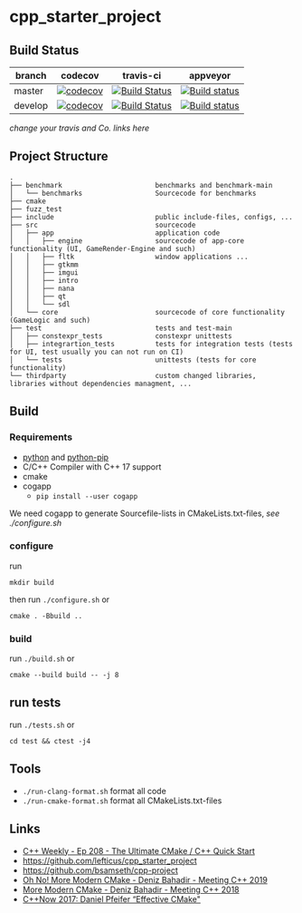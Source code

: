 # cpp_starter_project

## Build Status

| branch | codecov | travis-ci | appveyor |
|--------|---------|-----------|----------|
| master | [![codecov](https://codecov.io/gh/abeimler/cpp_starter_project/branch/master/graph/badge.svg)](https://codecov.io/gh/abeimler/cpp_starter_project) | [![Build Status](https://travis-ci.org/abeimler/cpp_starter_project.svg?branch=master)](https://travis-ci.org/abeimler/cpp_starter_project) | [![Build status](https://ci.appveyor.com/api/projects/status/7kk70jwamualyk72/branch/master?svg=true)](https://ci.appveyor.com/project/abeimler/cpp-starter-project/branch/master) |
| develop | [![codecov](https://codecov.io/gh/abeimler/cpp_starter_project/branch/develop/graph/badge.svg)](https://codecov.io/gh/abeimler/cpp_starter_project) | [![Build Status](https://travis-ci.org/abeimler/cpp_starter_project.svg?branch=develop)](https://travis-ci.org/abeimler/cpp_starter_project) | [![Build status](https://ci.appveyor.com/api/projects/status/7kk70jwamualyk72/branch/develop?svg=true)](https://ci.appveyor.com/project/abeimler/cpp-starter-project/branch/develop) |

_change your travis and Co. links here_

## Project Structure

```text
.
├── benchmark                       benchmarks and benchmark-main
│   └── benchmarks                  Sourcecode for benchmarks
├── cmake
├── fuzz_test
├── include                         public include-files, configs, ...
├── src                             sourcecode
│   ├── app                         application code
│   │   ├── engine                  sourcecode of app-core functionality (UI, GameRender-Engine and such)
│   │   ├── fltk                    window applications ...
│   │   ├── gtkmm
│   │   ├── imgui
│   │   ├── intro
│   │   ├── nana
│   │   ├── qt
│   │   └── sdl
│   └── core                        sourcecode of core functionality (GameLogic and such)
├── test                            tests and test-main
│   ├── constexpr_tests             constexpr unittests
│   ├── integrartion_tests          tests for integration tests (tests for UI, test usually you can not run on CI)
│   └── tests                       unittests (tests for core functionality)
└── thirdparty                      custom changed libraries, libraries without dependencies managment, ...
```

## Build

### Requirements

 - [python](https://www.python.org/downloads/) and [python-pip](https://pip.pypa.io/en/stable/installing/)
 - C/C++ Compiler with C++ 17 support
 - cmake
 - cogapp   
   - `pip install --user cogapp`

We need cogapp to generate Sourcefile-lists in CMakeLists.txt-files, _see ./configure.sh_

### configure

run 
```
mkdir build
``` 
then run `./configure.sh` or 
```
cmake . -Bbuild ..
```

### build

run `./build.sh` or 
```
cmake --build build -- -j 8
```

## run tests

run `./tests.sh` or 
```
cd test && ctest -j4
```


## Tools

 - `./run-clang-format.sh` format all code
 - `./run-cmake-format.sh` format all CMakeLists.txt-files
  



## Links

 - [C++ Weekly - Ep 208 - The Ultimate CMake / C++ Quick Start](https://www.youtube.com/watch?v=YbgH7yat-Jo)
 - https://github.com/lefticus/cpp_starter_project
 - https://github.com/bsamseth/cpp-project
 - [Oh No! More Modern CMake - Deniz Bahadir - Meeting C++ 2019](https://www.youtube.com/watch?v=y9kSr5enrSk)
 - [More Modern CMake - Deniz Bahadir - Meeting C++ 2018](https://www.youtube.com/watch?v=y7ndUhdQuU8)
 - [C++Now 2017: Daniel Pfeifer “Effective CMake"](https://www.youtube.com/watch?v=bsXLMQ6WgIk)